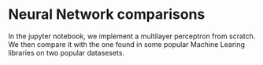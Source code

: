 # Neural Network comparisons
In the jupyter notebook, we implement a multilayer perceptron from scratch. We then compare it with the one found in some popular Machine Learing libraries on two popular datasesets.
